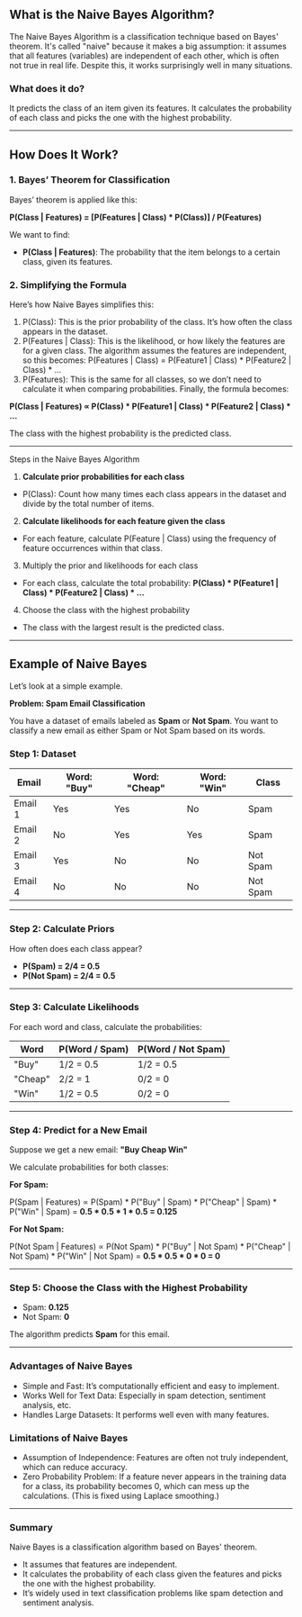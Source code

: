 ## What is the Naive Bayes Algorithm?
The Naive Bayes Algorithm is a classification technique based on Bayes' theorem. It's called "naive" because it makes a big assumption: it assumes that all features (variables) are independent of each other, which is often not true in real life. Despite this, it works surprisingly well in many situations.

### What does it do?
It predicts the class of an item given its features.
It calculates the probability of each class and picks the one with the highest probability.

---

## How Does It Work?
### 1. Bayes’ Theorem for Classification
Bayes’ theorem is applied like this:

**P(Class | Features) = [P(Features | Class) * P(Class)] / P(Features)**

We want to find:

- **P(Class | Features)**: The probability that the item belongs to a certain class, given its features.
### 2. Simplifying the Formula
Here’s how Naive Bayes simplifies this:

1. P(Class): This is the prior probability of the class. It’s how often the class appears in the dataset.
2. P(Features | Class): This is the likelihood, or how likely the features are for a given class. The algorithm assumes the features are independent, so this becomes: P(Features | Class) = P(Feature1 | Class) * P(Feature2 | Class) * ...
3. P(Features): This is the same for all classes, so we don’t need to calculate it when comparing probabilities.
Finally, the formula becomes:

**P(Class | Features) ∝ P(Class) * P(Feature1 | Class) * P(Feature2 | Class) * ...**

The class with the highest probability is the predicted class.

---

Steps in the Naive Bayes Algorithm
1. **Calculate prior probabilities for each class**
  - P(Class): Count how many times each class appears in the dataset and divide by the total number of items.
2. **Calculate likelihoods for each feature given the class**
  - For each feature, calculate P(Feature | Class) using the frequency of feature occurrences within that class.
3. Multiply the prior and likelihoods for each class
  - For each class, calculate the total probability:
**P(Class) * P(Feature1 | Class) * P(Feature2 | Class) * ...**
4. Choose the class with the highest probability
  - The class with the largest result is the predicted class.

---

## Example of Naive Bayes
Let’s look at a simple example.

**Problem: Spam Email Classification**

You have a dataset of emails labeled as **Spam** or **Not Spam**. You want to classify a new email as either Spam or Not Spam based on its words.

### Step 1: Dataset

| Email | Word: "Buy" | Word: "Cheap" |  Word: "Win"  | Class |
|-------|-------------|---------------|---------------|-------|
| Email 1 | Yes       | Yes           | No            | Spam
| Email 2 | No        | Yes           | Yes           | Spam
| Email 3 | Yes       | No            | No            | Not Spam
| Email 4 | No        | No            | No            | Not Spam

---

### Step 2: Calculate Priors
How often does each class appear?

- **P(Spam) = 2/4 = 0.5**
- **P(Not Spam) = 2/4 = 0.5**

---
  
### Step 3: Calculate Likelihoods
For each word and class, calculate the probabilities:

| Word       | P(Word / Spam)   | P(Word / Not Spam)       |
|------------|------------------|--------------------------|
| "Buy"      | 1/2 = 0.5        | 1/2 = 0.5       
| "Cheap"    | 2/2 = 1          | 0/2 = 0 
| "Win"      | 1/2 = 0.5        | 0/2 = 0 

---

### Step 4: Predict for a New Email
Suppose we get a new email:
**"Buy Cheap Win"**

We calculate probabilities for both classes:

**For Spam:**

P(Spam | Features) ∝ P(Spam) * P("Buy" | Spam) * P("Cheap" | Spam) * P("Win" | Spam)
= **0.5 * 0.5 * 1 * 0.5 = 0.125**

**For Not Spam:**

P(Not Spam | Features) ∝ P(Not Spam) * P("Buy" | Not Spam) * P("Cheap" | Not Spam) * P("Win" | Not Spam)
= **0.5 * 0.5 * 0 * 0 = 0**

---

### Step 5: Choose the Class with the Highest Probability
- Spam: **0.125**
- Not Spam: **0**
  
The algorithm predicts **Spam** for this email.

---

### Advantages of Naive Bayes
- Simple and Fast: It’s computationally efficient and easy to implement.
- Works Well for Text Data: Especially in spam detection, sentiment analysis, etc.
- Handles Large Datasets: It performs well even with many features.

### Limitations of Naive Bayes
- Assumption of Independence: Features are often not truly independent, which can reduce accuracy.
- Zero Probability Problem: If a feature never appears in the training data for a class, its probability becomes 0, which can mess up the calculations. (This is fixed using Laplace smoothing.)

---

### Summary
Naive Bayes is a classification algorithm based on Bayes' theorem.
- It assumes that features are independent.
- It calculates the probability of each class given the features and picks the one with the highest probability.
- It’s widely used in text classification problems like spam detection and sentiment analysis.
